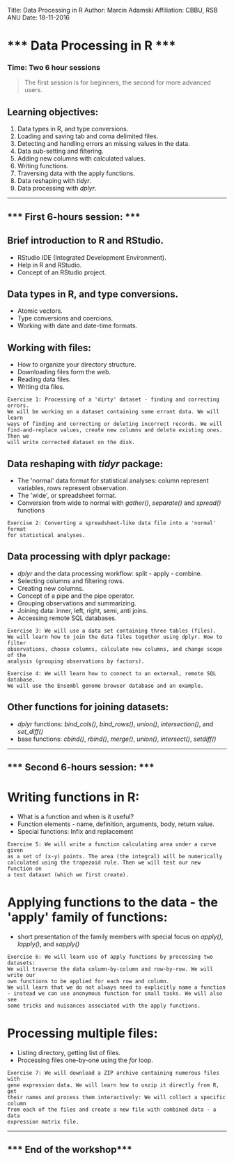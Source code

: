 Title: Data Processing in R
Author: Marcin Adamski
Affiliation: CBBU, RSB ANU
Date: 18-11-2016

# *** Data Processing in R ***

### Time: Two 6 hour sessions
> The first session is for beginners, the second for more advanced users.

## Learning objectives:
1. Data types in R, and type conversions.
2. Loading and saving tab and coma delimited files.
3. Detecting and handling errors an missing values in the data.
4. Data sub-setting and filtering.
5. Adding new columns with calculated values.
6. Writing functions.
7. Traversing data with the apply functions.
8. Data reshaping with _tidyr_.
9. Data processing with _dplyr_.

---
*** First 6-hours session: ***
---

## Brief introduction to R and RStudio.
 - RStudio IDE (Integrated Development Environment).
 - Help in R and RStudio.
 - Concept of an RStudio project.

## Data types in R, and type conversions.
 - Atomic vectors.
 - Type conversions and coercions.
 - Working with date and date-time formats.

## Working with files:
 - How to organize your directory structure.
 - Downloading files form the web.
 - Reading data files.
 - Writing dta files.

```
Exercise 1: Processing of a 'dirty' dataset - finding and correcting errors. 
We will be working on a dataset containing some errant data. We will learn 
ways of finding and correcting or deleting incorrect records. We will 
find-and-replace values, create new columns and delete existing ones. Then we 
will write corrected dataset on the disk.
```

## Data reshaping with _tidyr_ package:
 - The 'normal' data format for statistical analyses: column represent variables, rows represent observation.
 - The 'wide', or spreadsheet format.
 - Conversion from wide to normal with _gather()_, _separate()_ and _spread()_ functions

```
Exercise 2: Converting a spreadsheet-like data file into a 'normal' format 
for statistical analyses.
```

## Data processing with dplyr package:
  - _dplyr_ and the data processing workflow: split - apply - combine.
  - Selecting columns and filtering rows.
  - Creating new columns.
  - Concept of a pipe and the pipe operator.
  - Grouping observations and summarizing.
  - Joining data: inner, left, right, semi, anti joins.
  - Accessing remote SQL databases.

```
Exercise 3: We will use a data set containing three tables (files). 
We will learn how to join the data files together using dplyr. How to filter 
observations, choose columns, calculate new columns, and change scope of the 
analysis (grouping observations by factors).
```

```
Exercise 4: We will learn how to connect to an external, remote SQL database.
We will use the Ensembl genome browser database and an example.
```

## Other functions for joining datasets:
 - _dplyr_ functions: _bind_cols()_, _bind_rows()_, _union()_, _intersection()_, and _set_diff()_
 - base functions: _cbind()_, _rbind()_, _merge()_, _union()_, _intersect()_, _setdiff()_

---
*** Second 6-hours session: ***
---

# Writing functions in R:
 - What is a function and when is it useful?
 - Function elements - name, definition, arguments, body, return value.
 - Special functions: Infix and replacement

```
Exercise 5: We will write a function calculating area under a curve given 
as a set of (x-y) points. The area (the integral) will be numerically 
calculated using the trapezoid rule. Then we will test our new function on 
a test dataset (which we first create).
```

# Applying functions to the data - the 'apply' family of functions:
 - short presentation of the family members with special focus on _apply()_, _lapply()_, and _sapply()_

```
Exercise 6: We will learn use of apply functions by processing two datasets: 
We will traverse the data column-by-column and row-by-row. We will write our 
own functions to be applied for each row and column.
We will learn that we do not always need to explicitly name a function 
- instead we can use anonymous function for small tasks. We will also see 
some tricks and nuisances associated with the apply functions.
```

# Processing multiple files:
 - Listing directory, getting list of files.
 - Processing files one-by-one using the _for_ loop.

```
Exercise 7: We will download a ZIP archive containing numerous files with 
gene expression data. We will learn how to unzip it directly from R, get 
their names and process them interactively: We will collect a specific column 
from each of the files and create a new file with combined data - a data 
expression matrix file.
```
---
*** End of the workshop***
---

